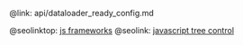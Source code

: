 @link: api/dataloader_ready_config.md

@seolinktop: [js frameworks](https://webix.com)
@seolink: [javascript tree control](https://webix.com/widget/tree/)